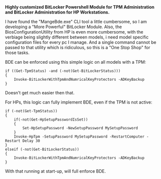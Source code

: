 **Highly customized BitLocker Powershell Module for TPM Administration and BitLocker Administration for HP Workstations.**

I have found the "MangeBde.exe" CLI tool a little cumbersome, so I am developing a "More Powerful" BitLocker Module.
Also, the BiosConfigurationUtility from HP is even more cumbersome, with the verbiage being slightly different between models, i need model specific configuration files for every pc I manage.  And a single command cannot be passed to that utility which is ridiculous, so this is a "One Stop Shop" for those tasks.

BDE can be enforced using this simple logic on all models with a TPM:

	if ((Get-TpmStatus) -and (-not(Get-BitLockerStatus)))
	{
		Invoke-BitLockerWithTpmAndNumricalKeyProtectors -ADKeyBackup
	}

Doesn't get much easier then that.  

For HPs, this logic can fully implement BDE, even if the TPM is not active:

	if (-not(Get-TpmStatus))
	{
		if(-not(Get-HpSetupPasswordIsSet))
		{
			Set-HpSetupPassword -NewSetupPassword MySetupPassword
		}
		Invoke-HpTpm -SetupPassword MySetupPassword -RestartComputer -Restart Delay 30
	}
	elseif (-not(Get-BitLockerStatus))
	{
		Invoke-BitLockerWithTpmAndNumricalKeyProtectors -ADKeyBackup
	}
	
With that running at start-up, will full enforce BDE.